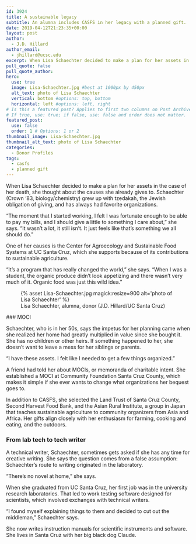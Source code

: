 ```yaml
---
id: 3924
title: A sustainable legacy
subtitle: An alumna includes CASFS in her legacy with a planned gift.
date: 2019-04-12T21:23:35+00:00
layout: post
author:
  - J.D. Hillard
author_email:
  - jhillard@ucsc.edu
excerpt: When Lisa Schaechter decided to make a plan for her assets in the case of her death, she thought about the causes she already gives to. Schaechter (Crown ‘83, biology/chemistry) grew up with tzedakah, the Jewish obligation of giving, and has always had favorite organizations.
pull_quote: false
pull_quote_author:
hero:
  use: true
  image: Lisa-Schaechter.jpg #best at 1000px by 450px
  alt_text: photo of Lisa Schaechter
  vertical: bottom #options: top, bottom
  horizontal: left #options: left, right
# Is this a featured post? Applies to first two columns on Post Archive Page.
# If true, use: true; if false, use: false and order does not matter.
featured_post:
  use: false
  order: 1 # Options: 1 or 2
thumbnail_image: Lisa-Schaechter.jpg
thumbnail_alt_text: photo of Lisa Schaechter
categories:
  - Donor Profiles
tags:
  - casfs
  - planned gift
---
```


When Lisa Schaechter decided to make a plan for her assets in the case of her death, she thought about the causes she already gives to. Schaechter (Crown ‘83, biology/chemistry) grew up with tzedakah, the Jewish obligation of giving, and has always had favorite organizations.

“The moment that I started working, I felt I was fortunate enough to be able to pay my bills, and I should give a little to something I care about,” she says. “It wasn’t a lot, it still isn’t. It just feels like that’s something we all should do.”

One of her causes is the Center for Agroecology and Sustainable Food Systems at UC Santa Cruz, which she supports because of its contributions to sustainable agriculture.

“It’s a program that has really changed the world,” she says. “When I was a student, the organic produce didn’t look appetizing and there wasn’t very much of it. Organic food was just this wild idea.”

<figure class="inline-image full">
{% asset Lisa-Schaechter.jpg magick:resize=900 alt='photo of Lisa Schaechter' %}
<figcaption>Lisa Schaechter, alumna, donor (J.D. Hillard/UC Santa Cruz)</figcaption></figure>
### MOCI

Schaechter, who is in her 50s, says the impetus for her planning came when she realized her home had greatly multiplied in value since she bought it. She has no children or other heirs. If something happened to her, she doesn’t want to leave a mess for her siblings or parents.

“I have these assets. I felt like I needed to get a few things organized.”

A friend had told her about MOCIs, or memoranda of charitable intent. She established a MOCI at Community Foundation Santa Cruz County, which makes it simple if she ever wants to change what organizations her bequest goes to.

In addition to CASFS, she selected the Land Trust of Santa Cruz County, Second Harvest Food Bank, and the Asian Rural Institute, a group in Japan that teaches sustainable agriculture to community organizers from Asia and Africa. Her gifts align closely with her enthusiasm for farming, cooking and eating, and the outdoors.

### From lab tech to tech writer

A technical writer, Schaechter, sometimes gets asked if she has any time for creative writing. She says the question comes from a false assumption: Schaechter’s route to writing originated in the laboratory.

“There’s no novel at home,” she says.

When she graduated from UC Santa Cruz, her first job was in the university research laboratories. That led to work testing software designed for scientists, which involved exchanges with technical writers.

“I found myself explaining things to them and decided to cut out the middleman,” Schaechter says.

She now writes instruction manuals for scientific instruments and software. She lives in Santa Cruz with her big black dog Claude.
